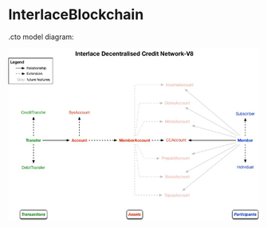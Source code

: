 # InterlaceBlockchain


.cto model diagram:

![???](https://raw.githubusercontent.com/InterlaceProject/InterlaceBlockchain/master/Figs/DCN_V8.jpg)

